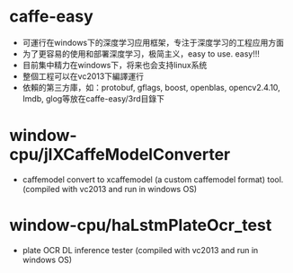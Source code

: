 # caffe-easy
- 可運行在windows下的深度学习应用框架，专注于深度学习的工程应用方面<br/>
- 为了更容易的使用和部署深度学习，极简主义，easy to use. easy!!!<br/>
- 目前集中精力在windows下，将来也会支持linux系统
- 整個工程可以在vc2013下編譯運行
- 依賴的第三方庫，如：protobuf, gflags, boost, openblas, opencv2.4.10, Imdb, glog等放在caffe-easy/3rd目錄下

# window-cpu/jlXCaffeModelConverter
- caffemodel convert to xcaffemodel (a custom caffemodel format) tool.  (compiled with vc2013 and run in windows OS)

# window-cpu/haLstmPlateOcr_test
- plate OCR DL inference tester (compiled with vc2013 and run in windows OS)
